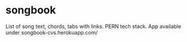 # songbook

List of song text, chords, tabs with links. PERN tech stack.
App available under songbook-cvs.herokuapp.com/